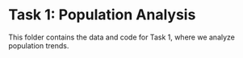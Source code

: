 # Task 1: Population Analysis
This folder contains the data and code for Task 1, where we analyze population trends.
